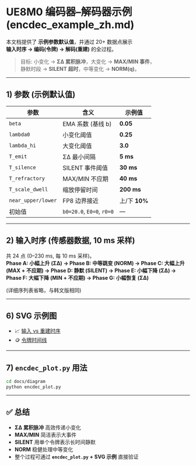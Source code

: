 # UE8M0 编码器–解码器示例 (encdec_example_zh.md)

本文档提供了 **示例参数默认值**，并通过 20+ 数据点展示  
**输入时序 → 编码(令牌) → 解码(重建)** 的全过程。

> 目标: 小变化 → **ΣΔ 累积脉冲**，大变化 → **MAX/MIN 事件**，  
> 静默时段 → **SILENT 超时**，中等变化 → **NORM(q)**。

---

## 1) 参数 (示例默认值)

| 参数 | 含义 | 示例值 |
|---|---|---|
| `beta` | EMA 系数 (基线 b) | **0.05** |
| `lambda0` | 小变化阈值 | **0.25** |
| `lambda_hi` | 大变化阈值 | **3.0** |
| `T_emit` | ΣΔ 最小间隔 | **5 ms** |
| `T_silence` | SILENT 事件阈值 | **30 ms** |
| `T_refractory` | MAX/MIN 不应期 | **40 ms** |
| `T_scale_dwell` | 缩放停留时间 | **200 ms** |
| `near_upper/lower` | FP8 边界接近 | 上/下 **10%** |
| 初始值 | `b0=20.0`, `E0=0`, `r0=0` | — |

---

## 2) 输入时序 (传感器数据, 10 ms 采样)

共 24 点 (0–230 ms, 每 10 ms 采样)。  
**Phase A: 小幅上升 (ΣΔ) → Phase B: 中等跳变 (NORM) → Phase C: 大幅上升 (MAX + 不应期) → Phase D: 静默 (SILENT) → Phase E: 小幅下降 (ΣΔ) → Phase F: 大幅下降 (MIN + 不应期) → Phase G: 小幅恢复 (ΣΔ)**

(详细序列表省略，与韩文版相同)

---

## 6) SVG 示例图

- 📈 [输入 vs 重建时序](diagram/encdec_timeseries.svg)  
- 🪙 [令牌时间线](diagram/encdec_tokens.svg)

---

## 7) `encdec_plot.py` 用法

```bash
cd docs/diagram
python encdec_plot.py
```

---

## ✅ 总结

- **ΣΔ 累积脉冲** 高效传递小变化  
- **MAX/MIN** 简洁表示大事件  
- **SILENT** 用单个令牌表示长时间静默  
- **NORM** 稳健处理中等变化  
- 整个过程可通过 **`encdec_plot.py` + SVG 示例** 直接验证
